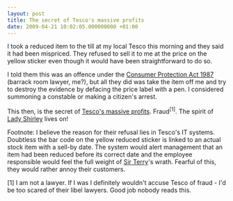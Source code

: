```yaml
---
layout: post
title: The secret of Tesco's massive profits
date: 2009-04-21 10:02:05.000000000 +01:00
---
```

I took a reduced item to the till at my local Tesco this morning and they said it had been mispriced. They refused to sell it to me at the price on the yellow sticker even though it would have been straightforward to do so.

I told them this was an offence under the <a href="https://www.statutelaw.gov.uk/content.aspx?ActiveTextDocId=1541620" target="_blank">Consumer Protection Act 1987</a> (barrack room lawyer, me?), but all they did was take the item off me and try to destroy the evidence by defacing the price label with a pen. I considered summoning a constable or making a citizen's arrest.

This then, is the secret of <a href="https://news.bbc.co.uk/1/hi/business/8009513.stm" target="_blank">Tesco's massive profits</a>. Fraud<sup>[1]</sup>. The spirit of <a href="https://en.wikipedia.org/wiki/Shirley_Porter" target="_blank">Lady Shirley</a> lives on!

Footnote: I believe the reason for their refusal lies in Tesco's IT systems. Doubtless the bar code on the yellow reduced sticker is linked to an actual stock item with a sell-by date. The system would alert management that an item had been reduced before its correct date and the employee responsible would feel the full weight of <a href="https://en.wikipedia.org/wiki/Terry_Leahy" target="_blank">Sir Terry</a>'s wrath. Fearful of this, they would rather annoy their customers.

[1] I am not a lawyer. If I was I definitely wouldn't accuse Tesco of fraud - I'd be too scared of their libel lawyers. Good job nobody reads this.
